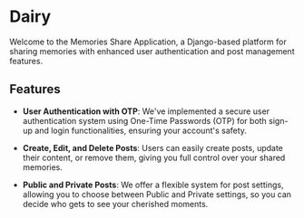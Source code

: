 # Dairy

Welcome to the Memories Share Application, a Django-based platform for sharing memories with enhanced user authentication and post management features.

## Features

- **User Authentication with OTP**: We've implemented a secure user authentication system using One-Time Passwords (OTP) for both sign-up and login functionalities, ensuring your account's safety.

- **Create, Edit, and Delete Posts**: Users can easily create posts, update their content, or remove them, giving you full control over your shared memories.

- **Public and Private Posts**: We offer a flexible system for post settings, allowing you to choose between Public and Private settings, so you can decide who gets to see your cherished moments.


